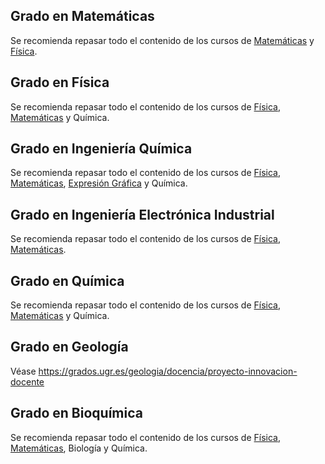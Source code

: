 ## Grado en Matemáticas

Se recomienda repasar todo el contenido de los cursos de [Matemáticas](https://cursos-0-fc-ugr.github.io/Matematicas/) y [Física](https://cursos-0-fc-ugr.github.io/Fisica/).

## Grado en Física

Se recomienda repasar todo el contenido de los cursos de [Física](https://cursos-0-fc-ugr.github.io/Fisica/), [Matemáticas](https://cursos-0-fc-ugr.github.io/Matematicas/) y Química.

## Grado en Ingeniería Química

Se recomienda repasar todo el contenido de los cursos de [Física](https://cursos-0-fc-ugr.github.io/Fisica/), [Matemáticas](https://cursos-0-fc-ugr.github.io/Matematicas/), [Expresión Gráfica](https://cursos-0-fc-ugr.github.io/Expresion-Grafica/) y Química.

## Grado en Ingeniería Electrónica Industrial

Se recomienda repasar todo el contenido de los cursos de [Física](https://cursos-0-fc-ugr.github.io/Fisica/), [Matemáticas](https://cursos-0-fc-ugr.github.io/Matematicas/).

## Grado en Química

Se recomienda repasar todo el contenido de los cursos de [Física](https://cursos-0-fc-ugr.github.io/Fisica/), [Matemáticas](https://cursos-0-fc-ugr.github.io/Matematicas/) y Química.

## Grado en Geología

Véase https://grados.ugr.es/geologia/docencia/proyecto-innovacion-docente 

## Grado en Bioquímica 

Se recomienda repasar todo el contenido de los cursos de [Física](https://cursos-0-fc-ugr.github.io/Fisica/), [Matemáticas](https://cursos-0-fc-ugr.github.io/Matematicas/), Biología  y Química.  
